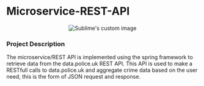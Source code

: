 # Microservice-REST-API

<p align="center">
  <img src="https://blog.knoldus.com/wp-content/uploads/2019/05/spring_boot.png?raw=true" alt="Sublime's custom image"/>
</p>

### Project Description 
The microservice/REST API is implemented using the spring framework to retrieve data from the data.police.uk REST API. This API is used to make a RESTfull calls to data.police.uk and aggregate crime data based on the user need, this is the form of JSON request and response.
